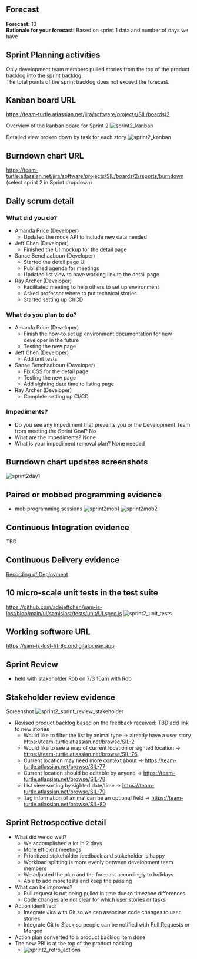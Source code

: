 ## Forecast 
**Forecast:** 13  
**Rationale for your forecast:** Based on sprint 1 data and number of days we have 

## Sprint Planning activities
Only development team members pulled stories from the top of the product backlog into the sprint backlog.  
The total points of the sprint backlog does not exceed the forecast.  
## Kanban board URL
https://team-turtle.atlassian.net/jira/software/projects/SIL/boards/2

Overview of the kanban board for Sprint 2
![sprint2_kanban](/project-part-2/sprint2_overview.png)

Detailed view broken down by task for each story
![sprint2_kanban](/project-part-2/sprint2_subtask.png)

## Burndown chart URL
https://team-turtle.atlassian.net/jira/software/projects/SIL/boards/2/reports/burndown  (select sprint 2 in Sprint dropdown) 
## Daily scrum detail
### What did you do?
* Amanda Price (Developer)
  * Updated the mock API to include new data needed 
* Jeff Chen (Developer)
  * Finished the UI mockup for the detail page 
* Sanae Benchaaboun (Developer)
  * Started the detail page UI
  * Published agenda for meetings 
  * Updated list view to have working link to the detail page 
* Ray Archer (Developer)
  * Facilitated meeting to help others to set up environment 
  * Asked professor where to put technical stories 
  * Started setting up CI/CD
### What do you plan to do?
* Amanda Price (Developer)
  * Finish the how-to set up environment documentation for new developer in the future 
  * Testing the new page
* Jeff Chen (Developer)
  * Add unit tests
* Sanae Benchaaboun (Developer)
  * Fix CSS for the detail page 
  * Testing the new page
  * Add sighting date time to listing page 
* Ray Archer (Developer)
  * Complete setting up CI/CD
### Impediments?
* Do you see any impediment that prevents you or the Development Team from meeting the Sprint Goal? No
* What are the impediments? None
* What is your impediment removal plan? None needed 
## Burndown chart updates screenshots 
![sprint2day1](/project-part-2/sprint2_burndown_day1.png)
## Paired or mobbed programming evidence 
* mob programming sessions
![sprint2mob1](/project-part-2/sprint2_mob_programming1.png)
![sprint2mob2](/project-part-2/sprint2_mob_programming2.png)
## Continuous Integration evidence 
TBD
## Continuous Delivery evidence 
[Recording of Deployment](https://harvard.zoom.us/rec/share/cd_UcxAiYFLpTOAtlZhdMwHebh1BNI92b6uCuIkwCIFuIkfDolWq0WBIBxBWifmB.Z-sKrWucEfLBP6Bs)
## 10 micro-scale unit tests in the test suite 
https://github.com/adejeffchen/sam-is-lost/blob/main/ui/samislost/tests/unit/UI.spec.js
![sprint2_unit_tests](/project-part-2/sprint2_unit_tests.png)
## Working software URL
https://sam-is-lost-hfr8c.ondigitalocean.app
## Sprint Review
* held with stakeholder Rob on 7/3 10am with Rob
## Stakeholder review evidence
Screenshot ![sprint2_sprint_review_stakeholder](/project-part-2/sprint2_sprint_review_stakeholder.png)
* Revised product backlog based on the feedback received: 
TBD add link to new stories 
  * Would like to filter the list by animal type -> already have a user story https://team-turtle.atlassian.net/browse/SIL-2
  * Would like to see a map of current location or sighted location -> https://team-turtle.atlassian.net/browse/SIL-76
  * Current location may need more context about -> https://team-turtle.atlassian.net/browse/SIL-77
  * Current location should be editable by anyone -> https://team-turtle.atlassian.net/browse/SIL-78
  * List view sorting by sighted date/time -> https://team-turtle.atlassian.net/browse/SIL-79
  * Tag information of animal can be an optional field -> https://team-turtle.atlassian.net/browse/SIL-80
## Sprint Retrospective detail 
* What did we do well?
  * We accomplished a lot in 2 days 
  * More efficient meetings 
  * Prioritized stakeholder feedback and stakeholder is happy 
  * Workload splitting is more evenly between development team members 
  * We adjusted the plan and the forecast accordingly to holidays 
  * Able to add more tests and keep the passing 
* What can be improved?
  * Pull request is not being pulled in time due to timezone differences 
  * Code changes are not clear for which user stories or tasks 
* Action identified: 
  * Integrate Jira with Git so we can associate code changes to user stories 
  * Integrate Git to Slack so people can be notified with Pull Requests or Merged 
* Action plan converted to a product backlog item done
* The new PBI is at the top of the product backlog
  * ![sprint2_retro_actions](/project-part-2/sprint2_retro_actions.png)
